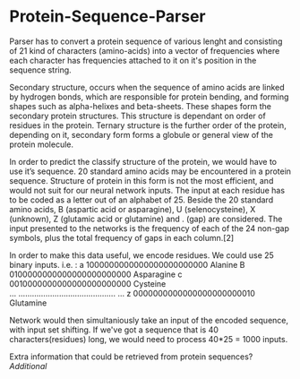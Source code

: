 # Protein-Sequence-Parser
Parser has to convert a protein sequence of various lenght and consisting of 21 kind of characters (amino-acids) into a vector of frequencies where each character has frequencies attached to it on it's position in the sequence string.

Secondary structure, occurs when the sequence of amino acids are linked by hydrogen bonds, which are responsible for protein bending, and forming shapes such as alpha-helixes and beta-sheets. These shapes form the secondary protein structures. This structure is dependant on order of residues in the protein. Ternary structure is the further order of the protein, depending on it, secondary form forms a globule or general view of the protein molecule. 

In order to predict the classify structure of the protein, we would have to  use it’s sequence. 20 standard  amino acids may be encountered in a protein sequence. Structure of protein in this form is not the most efficient, and would not suit for our neural network inputs. The input at each residue has to be coded as a letter out of an alphabet of 25. Beside the 20 standard amino acids, B (aspartic acid or asparagine), U (selenocysteine), X (unknown), Z (glutamic acid or glutamine) and . (gap) are considered. The input presented to the networks is the frequency of each of the 24 non-gap symbols, plus the total frequency of gaps in each column.[2] 

In order to make this data useful, we encode residues. We could use 25 binary inputs. i.e. : 
a 1000000000000000000000000 Alanine 
B 0100000000000000000000000 Asparagine 
c 0010000000000000000000000 Cysteine  
… ……………………………………. … 
z 0000000000000000000000010 Glutamine 
 
Network would then simultaniously take an input of the encoded sequence, with input set shifting. If we've got a sequence that is 40 characters(residues) long, we would need to process 40*25 = 1000 inputs. 



Extra information that could be retrieved from protein sequences? *Additional*
